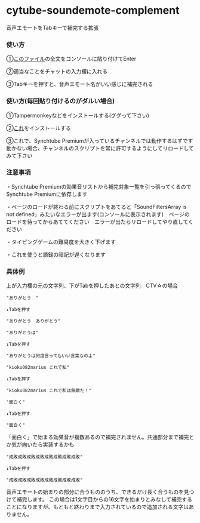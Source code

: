 # cytube-soundemote-complement
音声エモートをTabキーで補完する拡張

### 使い方
①[このファイル](https://raw.githubusercontent.com/nemota/cytube-soundemote-complement/master/main.js)の全文をコンソールに貼り付けてEnter

②適当なことをチャットの入力欄に入れる

③Tabキーを押すと、音声エモート名がいい感じに補完される

### 使い方(毎回貼り付けるのがダルい場合)
①Tampermonkeyなどをインストールする(ググって下さい)

②[これ](https://greasyfork.org/ja/scripts/421186-cytube-soundemote-complement)をインストールする

③これで、Synchtube Premiumが入っているチャンネルでは動作するはずです　動かない場合、チャンネルのスクリプトを常に許可するようにしてリロードしてみて下さい

### 注意事項
・Synchtube Premiumの効果音リストから補完対象一覧を引っ張ってくるのでSynchtube Premiumに依存します

・ページのロードが終わる前にスクリプトをあてると「SoundFiltersArray is not defined」みたいなエラーが出ます(コンソールに表示されます)　ページのロードを待ってからあててください　エラーが出たらリロードしてやり直してください

・タイピングゲームの難易度を大きく下げます

・これを使うと語録の暗記が遅くなります

### 具体例
上が入力欄の元の文字列、下がTabを押したあとの文字列　CTV☆の場合

```
"ありがとう　"

↓Tabを押す

"ありがとう　ありがとう"
```
```
"ありがとうは"

↓Tabを押す

"ありがとうは何度言ってもいい言葉なのよ"
```
```
"kioku082marius これで私"

↓Tabを押す

"kioku082marius これで私は無敵だ！"
```
```
"面白く"

↓Tabを押す

"面白く"
```
「面白く」で始まる効果音が複数あるので補完されません。共通部分まで補完とか気が向いたら実装するかも
```
"成敗成敗成敗成敗成敗成敗成敗成敗"

↓Tabを押す

"成敗成敗成敗成敗成敗成敗成敗成敗"
```
音声エモートの始まりの部分に合うもののうち、できるだけ長く合うものを見つけて補完します。
この場合は1文字目からの16文字を始まりとみなして補完することになりますが、もともと終わりまで入力されているので追加される文字はありません。
